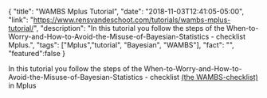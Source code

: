 {
  "title": "WAMBS Mplus Tutorial",
  "date": "2018-11-03T12:41:05-05:00",
  "link": "https://www.rensvandeschoot.com/tutorials/wambs-mplus-tutorial/",
  "description": "In this tutorial you follow the steps of the When-to-Worry-and-How-to-Avoid-the-Misuse-of-Bayesian-Statistics - checklist Mplus.",
  "tags": ["Mplus","tutorial", "Bayesian", "WAMBS"],
  "fact": "",
  "featured":false
}


In this tutorial you follow the steps of the When-to-Worry-and-How-to-Avoid-the-Misuse-of-Bayesian-Statistics - checklist [(the WAMBS-checklist)](https://www.rensvandeschoot.com/wambs-checklist/) in Mplus
